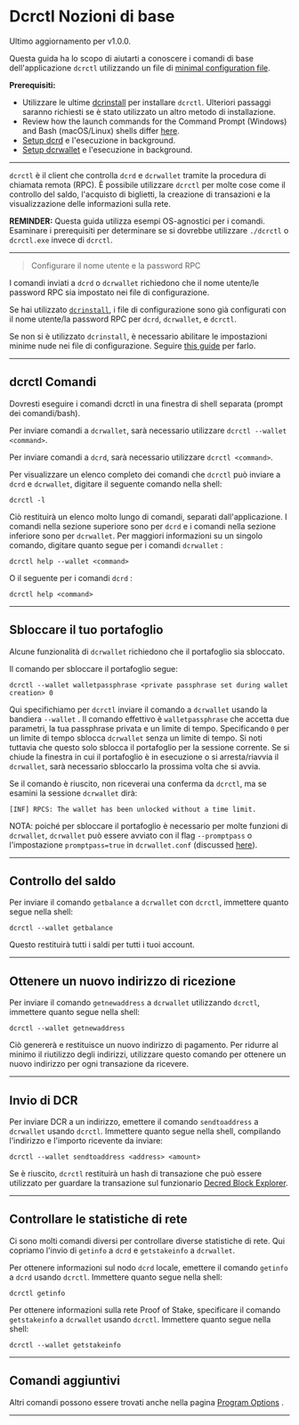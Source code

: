 # Dcrctl Nozioni di base 

Ultimo aggiornamento per v1.0.0.

Questa guida ha lo scopo di aiutarti a conoscere i comandi di base dell'applicazione `dcrctl` utilizzando un file di [minimal configuration file](/advanced/manual-cli-install.md#minimum-configuration). 

**Prerequisiti:**

- Utilizzare le ultime [dcrinstall](/getting-started/user-guides/cli-installation.md) per installare `dcrctl`. Ulteriori passaggi saranno richiesti se è stato utilizzato un altro metodo di installazione.
- Review how the launch commands for the Command Prompt (Windows) and Bash (macOS/Linux) shells differ [here](/getting-started/cli-differences.md).
- [Setup dcrd](/getting-started/user-guides/dcrd-setup.md) e l'esecuzione in background.
- [Setup dcrwallet](/getting-started/user-guides/dcrwallet-setup.md) e l'esecuzione in background.

---

`dcrctl` è il client che controlla `dcrd` e `dcrwallet` tramite la procedura di chiamata remota (RPC). È possibile utilizzare `dcrctl` per molte cose come il controllo del saldo, l'acquisto di biglietti, la creazione di transazioni e la visualizzazione delle informazioni sulla rete.

**REMINDER:** Questa guida utilizza esempi OS-agnostici per i comandi. Esaminare i prerequisiti per determinare se si dovrebbe utilizzare `./dcrctl` o `dcrctl.exe` invece di `dcrctl`.

---

> Configurare il nome utente e la password RPC

I comandi inviati a `dcrd` o `dcrwallet` richiedono che il nome utente/le password RPC sia impostato nei file di configurazione.

Se hai utilizzato [`dcrinstall`](/getting-started/user-guides/cli-installation.md), i file di configurazione sono già configurati con il nome utente/la password RPC per `dcrd`, `dcrwallet`, e `dcrctl`.

Se non si è utilizzato `dcrinstall`, è necessario abilitare le impostazioni minime nude nei file di configurazione. Seguire [this guide](/advanced/manual-cli-install.md#minimum-configuration) per farlo.

---

## dcrctl Comandi

Dovresti eseguire i comandi dcrctl in una finestra di shell separata (prompt dei comandi/bash).

Per inviare comandi a `dcrwallet`, sarà necessario utilizzare `dcrctl --wallet <command>`.

Per inviare comandi a `dcrd`, sarà necessario utilizzare `dcrctl <command>`.

Per visualizzare un elenco completo dei comandi che `dcrctl` può inviare a `dcrd` e `dcrwallet`, digitare il seguente comando nella shell:

```no-highlight
dcrctl -l
```

Ciò restituirà un elenco molto lungo di comandi, separati dall'applicazione. I comandi nella sezione superiore sono per `dcrd` e i comandi nella sezione inferiore sono per `dcrwallet`. Per maggiori informazioni su un singolo comando, digitare quanto segue per i comandi `dcrwallet` :

```no-highlight
dcrctl help --wallet <command>
```

O il seguente per i comandi `dcrd` :

```no-highlight
dcrctl help <command>
```

---

## Sbloccare il tuo portafoglio

Alcune funzionalità di `dcrwallet` richiedono che il portafoglio sia sbloccato.

Il comando per sbloccare il portafoglio segue:

```no-highlight
dcrctl --wallet walletpassphrase <private passphrase set during wallet creation> 0
```

Qui specifichiamo per `dcrctl` inviare il comando a `dcrwallet` usando la bandiera `--wallet` . Il comando effettivo è `walletpassphrase` che accetta due parametri, la tua passphrase privata e un limite di tempo. Specificando `0` per un limite di tempo sblocca `dcrwallet` senza un limite di tempo. Si noti tuttavia che questo solo sblocca il portafoglio per la sessione corrente. Se si chiude la finestra in cui il portafoglio è in esecuzione o si arresta/riavvia il `dcrwallet`, sarà necessario sbloccarlo la prossima volta che si avvia. 

Se il comando è riuscito, non riceverai una conferma da `dcrctl`, ma se esamini la sessione `dcrwallet` dirà:

```no-highlight
[INF] RPCS: The wallet has been unlocked without a time limit.
```

NOTA: poiché per sbloccare il portafoglio è necessario per molte funzioni di `dcrwallet`, `dcrwallet` può essere avviato con il flag `--promptpass` o l'impostazione `promptpass=true` in `dcrwallet.conf` (discussed [here](/advanced/storing-login-details.md#dcrwalletconf)).

---

## Controllo del saldo

Per inviare il comando `getbalance` a `dcrwallet` con `dcrctl`, immettere quanto segue nella shell:

```no-highlight
dcrctl --wallet getbalance
```

Questo restituirà tutti i saldi per tutti i tuoi account.

---

## Ottenere un nuovo indirizzo di ricezione

Per inviare il comando `getnewaddress` a `dcrwallet` utilizzando `dcrctl`, immettere quanto segue nella shell:

```no-highlight
dcrctl --wallet getnewaddress
```

Ciò genererà e restituisce un nuovo indirizzo di pagamento. Per ridurre al minimo il riutilizzo degli indirizzi, utilizzare questo comando per ottenere un nuovo indirizzo per ogni transazione da ricevere.

---

## Invio di DCR

Per inviare DCR a un indirizzo, emettere il comando `sendtoaddress` a `dcrwallet` usando `dcrctl`. Immettere quanto segue nella shell, compilando l'indirizzo e l'importo ricevente da inviare:

```no-highlight
dcrctl --wallet sendtoaddress <address> <amount>
```

Se è riuscito, `dcrctl` restituirà un hash di transazione che può essere utilizzato per guardare la transazione sul funzionario [Decred Block Explorer](/getting-started/using-the-block-explorer.md).

---

## Controllare le statistiche di rete

Ci sono molti comandi diversi per controllare diverse statistiche di rete. Qui copriamo l'invio di `getinfo` a `dcrd` e `getstakeinfo` a `dcrwallet`.

Per ottenere informazioni sul nodo `dcrd` locale, emettere il comando `getinfo` a `dcrd` usando `dcrctl`. Immettere quanto segue nella shell:

```no-highlight
dcrctl getinfo
```

Per ottenere informazioni sulla rete Proof of Stake, specificare il comando `getstakeinfo` a `dcrwallet` usando `dcrctl`. Immettere quanto segue nella shell:

```no-highlight
dcrctl --wallet getstakeinfo
```

---

## Comandi aggiuntivi

Altri comandi possono essere trovati anche nella pagina [Program Options](/advanced/program-options.md) .

---
